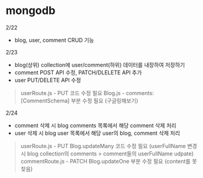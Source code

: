 # mongodb

2/22

- blog, user, comment CRUD 기능

2/23

- blog(상위) collection에 user/comment(하위) 데이터를 내장하여 저장하기
- comment POST API 수정, PATCH/DLELETE API 추가
- user PUT/DELETE API 수정

> userRoute.js - PUT 코드 수정 필요
> Blog.js - comments: [CommentSchema] 부분 수정 필요 (구글링해보기)

2/24
- comment 삭제 시 blog comments 목록에서 해당 comment 삭제 처리
- user 삭제 시 blog user 목록에서 해당 user의 blog, comment 삭제 처리

> userRoute.js - PUT Blog.updateMany 코드 수정 필요
(userFullName 변경 시 blog collection의 comments > comment들의 userFullName udpate)
> commentRoute.js - PATCH Blog.updateOne 부분 수정 필요 (content를 못찾음)